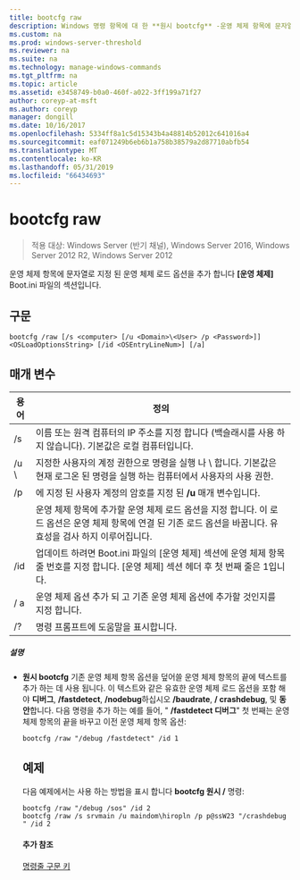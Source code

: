 ```yaml
---
title: bootcfg raw
description: Windows 명령 항목에 대 한 **원시 bootcfg** -운영 체제 항목에 문자열로 지정 된 운영 체제 로드 옵션을 추가 합니다 **[운영 체제]** Boot.ini 파일의 섹션입니다.
ms.custom: na
ms.prod: windows-server-threshold
ms.reviewer: na
ms.suite: na
ms.technology: manage-windows-commands
ms.tgt_pltfrm: na
ms.topic: article
ms.assetid: e3458749-b0a0-460f-a022-3ff199a71f27
author: coreyp-at-msft
ms.author: coreyp
manager: dongill
ms.date: 10/16/2017
ms.openlocfilehash: 5334ff8a1c5d15343b4a48814b52012c641016a4
ms.sourcegitcommit: eaf071249b6eb6b1a758b38579a2d87710abfb54
ms.translationtype: MT
ms.contentlocale: ko-KR
ms.lasthandoff: 05/31/2019
ms.locfileid: "66434693"
---
```

# <a name="bootcfg-raw"></a>bootcfg raw

>적용 대상: Windows Server (반기 채널), Windows Server 2016, Windows Server 2012 R2, Windows Server 2012

운영 체제 항목에 문자열로 지정 된 운영 체제 로드 옵션을 추가 합니다 **[운영 체제]** Boot.ini 파일의 섹션입니다.

## <a name="syntax"></a>구문
```
bootcfg /raw [/s <computer> [/u <Domain>\<User> /p <Password>]] <OSLoadOptionsString> [/id <OSEntryLineNum>] [/a]
```
## <a name="parameters"></a>매개 변수

|         용어          |                                                                                                            정의                                                                                                             |
|-----------------------|-----------------------------------------------------------------------------------------------------------------------------------------------------------------------------------------------------------------------------------|
|     /s <computer>     |                                                        이름 또는 원격 컴퓨터의 IP 주소를 지정 합니다 (백슬래시를 사용 하지 않습니다). 기본값은 로컬 컴퓨터입니다.                                                         |
| /u <Domain> \\<User>  |               지정한 사용자의 계정 권한으로 명령을 실행 <User> 나 <Domain> \\ <User>합니다. 기본값은 현재 로그온 된 명령을 실행 하는 컴퓨터에서 사용자의 사용 권한.                |
|     /p <Password>     |                                                                       에 지정 된 사용자 계정의 암호를 지정 된 **/u** 매개 변수입니다.                                                                       |
| <OSLoadOptionsString> | 운영 체제 항목에 추가할 운영 체제 로드 옵션을 지정 합니다. 이 로드 옵션은 운영 체제 항목에 연결 된 기존 로드 옵션을 바꿉니다. 유효성을 검사 하지 <OSLoadOptions> 이루어집니다. |
| /id <OSEntryLineNum>  |                       업데이트 하려면 Boot.ini 파일의 [운영 체제] 섹션에 운영 체제 항목 줄 번호를 지정 합니다. [운영 체제] 섹션 헤더 후 첫 번째 줄은 1입니다.                       |
|          / a           |                                                       운영 체제 옵션 추가 되 고 기존 운영 체제 옵션에 추가할 것인지를 지정 합니다.                                                        |
|          /?           |                                                                                               명령 프롬프트에 도움말을 표시합니다.                                                                                                |

##### <a name="remarks"></a>설명
- **원시 bootcfg** 기존 운영 체제 항목 옵션을 덮어쓸 운영 체제 항목의 끝에 텍스트를 추가 하는 데 사용 됩니다. 이 텍스트와 같은 유효한 운영 체제 로드 옵션을 포함 해야 **디버그**, **/fastdetect**, **/nodebug**하십시오 **/baudrate**, **/ crashdebug**, 및 **동안**합니다. 다음 명령을 추가 하는 예를 들어, " **/fastdetect 디버그**" 첫 번째는 운영 체제 항목의 끝을 바꾸고 이전 운영 체제 항목 옵션:
  ```
  bootcfg /raw "/debug /fastdetect" /id 1
  ```
  ## <a name="BKMK_examples"></a>예제
  다음 예제에서는 사용 하는 방법을 표시 합니다 **bootcfg 원시 /** 명령:
  ```
  bootcfg /raw "/debug /sos" /id 2
  bootcfg /raw /s srvmain /u maindom\hiropln /p p@ssW23 "/crashdebug " /id 2
  ```
  #### <a name="additional-references"></a>추가 참조
  [명령줄 구문 키](command-line-syntax-key.md)
